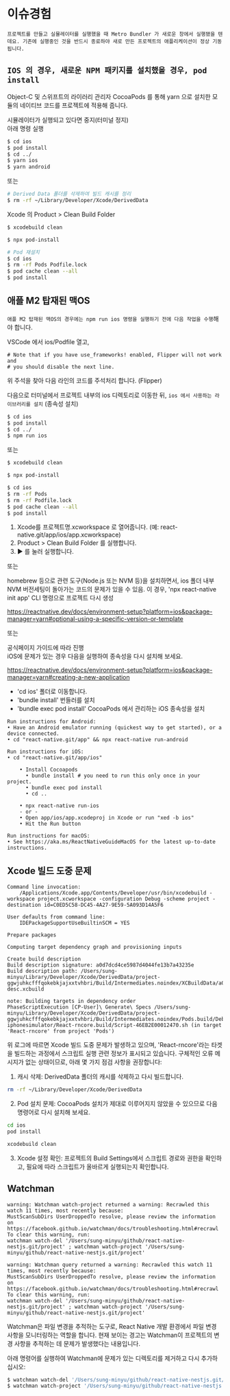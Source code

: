 # 이슈경험

`프로젝트를 만들고 실뮬레이터를 실행했을 때 Metro Bundler 가 새로운 창에서 실행됐을 텐데요. 기존에 실행중인 것을 반드시 종료하야 새로 만든 프로젝트의 애플리케이션이 정상 기동됩니다.`

## `IOS 의 경우, 새로운 NPM 패키지를 설치했을 경우, pod install`

Object-C 및 스위프트의 라이러리 관리자 CocoaPods 를 통해 yarn 으로 설치한 모듈의 네이티브 코드를 프로젝트에 적용해 줍니다.

시뮬레이터가 실행되고 있다면 중지(터미널 정지)  
아래 명령 실행

```bash
$ cd ios
$ pod install
$ cd ../
$ yarn ios
$ yarn android
```

또는

```bash
# Derived Data 폴더를 삭제하여 빌드 캐시를 정리
$ rm -rf ~/Library/Developer/Xcode/DerivedData
```

Xcode 의 Product > Clean Build Folder

```bash
$ xcodebuild clean
```

```bash
$ npx pod-install
```

```bash
# Pod 재설치
$ cd ios
$ rm -rf Pods Podfile.lock
$ pod cache clean --all
$ pod install
```

## 애플 M2 탑재된 맥OS

`애플 M2 탑재된 맥OS의 경우에는 npm run ios 명령을 실행하기 전에 다음 작업을 수행`해야 합니다.

VSCode 에서 ios/Podfile 열고,

```
# Note that if you have use_frameworks! enabled, Flipper will not work and
# you should disable the next line.
```

위 주석을 찾아 다음 라인의 코드를 주석처리 합니다. (Flipper)

다음으로 터미널에서 프로젝트 내부의 ios 디렉토리로 이동한 뒤, `ios 에서 사용하는 라이브러리를 설치` (종속성 설치)

```bash
$ cd ios
$ pod install
$ cd ../
$ npm run ios
```

또는

```bash
$ xcodebuild clean
```

```bash
$ npx pod-install
```

```bash
$ cd ios
$ rm -rf Pods
$ rm -rf Podfile.lock
$ pod cache clean --all
$ pod install
```

1. Xcode를 프로젝트명.xcworkspace 로 열어줍니다. (예: react-native.git/app/ios/app.xcworkspace)
2. Product > Clean Build Folder 를 실행합니다.
3. ▶︎ 를 눌러 실행합니다.

또는

homebrew 등으로 관련 도구(Node.js 또는 NVM 등)을 설치하면서,
ios 폴더 내부 NVM 버전세팅이 돌아가는 코드의 문제가 있을 수 있음.
이 경우, 'npx react-native init app' CLI 명령으로 프로젝트 다시 생성

https://reactnative.dev/docs/environment-setup?platform=ios&package-manager=yarn#optional-using-a-specific-version-or-template

또는

공식페이지 가이드에 따라 진행  
iOS에 문제가 있는 경우 다음을 실행하여 종속성을 다시 설치해 보세요.

https://reactnative.dev/docs/environment-setup?platform=ios&package-manager=yarn#creating-a-new-application

- 'cd ios' 폴더로 이동합니다.
- 'bundle install' 번들러를 설치
- 'bundle exec pod install' CocoaPods 에서 관리하는 iOS 종속성을 설치

```
Run instructions for Android:
• Have an Android emulator running (quickest way to get started), or a device connected.
• cd "react-native.git/app" && npx react-native run-android

Run instructions for iOS:
• cd "react-native.git/app/ios"

    • Install Cocoapods
      • bundle install # you need to run this only once in your project.
      • bundle exec pod install
      • cd ..

    • npx react-native run-ios
    - or -
    • Open app/ios/app.xcodeproj in Xcode or run "xed -b ios"
    • Hit the Run button

Run instructions for macOS:
• See https://aka.ms/ReactNativeGuideMacOS for the latest up-to-date instructions.
```

## Xcode 빌드 도중 문제

```
Command line invocation:
    /Applications/Xcode.app/Contents/Developer/usr/bin/xcodebuild -workspace project.xcworkspace -configuration Debug -scheme project -destination id=C0ED5C58-DC45-4A27-9E59-5A093D14A5F6

User defaults from command line:
    IDEPackageSupportUseBuiltinSCM = YES

Prepare packages

Computing target dependency graph and provisioning inputs

Create build description
Build description signature: a0d7dcd4ce5987d4044fe13b7a43235e
Build description path: /Users/sung-minyu/Library/Developer/Xcode/DerivedData/project-ggwjuhkcfffqokebkjajxxtvhbri/Build/Intermediates.noindex/XCBuildData/a0d7dcd4ce5987d4044fe13b7a43235e-desc.xcbuild

note: Building targets in dependency order
PhaseScriptExecution [CP-User]\ Generate\ Specs /Users/sung-minyu/Library/Developer/Xcode/DerivedData/project-ggwjuhkcfffqokebkjajxxtvhbri/Build/Intermediates.noindex/Pods.build/Debug-iphonesimulator/React-rncore.build/Script-46EB2E00012470.sh (in target 'React-rncore' from project 'Pods')
```

위 로그에 따르면 Xcode 빌드 도중 문제가 발생하고 있으며, 'React-rncore'라는 타겟을 빌드하는 과정에서 스크립트 실행 관련 정보가 표시되고 있습니다. 구체적인 오류 메시지가 없는 상태이므로, 아래 몇 가지 점검 사항을 권장합니다:

1. 캐시 삭제: DerivedData 폴더의 캐시를 삭제하고 다시 빌드합니다.

```sh
rm -rf ~/Library/Developer/Xcode/DerivedData
```

2. Pod 설치 문제: CocoaPods 설치가 제대로 이루어지지 않았을 수 있으므로 다음 명령어로 다시 설치해 보세요.

```sh
cd ios
pod install
```

```sh
xcodebuild clean
```

3. Xcode 설정 확인: 프로젝트의 Build Settings에서 스크립트 경로와 권한을 확인하고, 필요에 따라 스크립트가 올바르게 실행되는지 확인합니다.

## Watchman

```
warning: Watchman watch-project returned a warning: Recrawled this watch 11 times, most recently because:
MustScanSubDirs UserDroppedTo resolve, please review the information on
https://facebook.github.io/watchman/docs/troubleshooting.html#recrawl
To clear this warning, run:
watchman watch-del '/Users/sung-minyu/github/react-native-nestjs.git/project' ; watchman watch-project '/Users/sung-minyu/github/react-native-nestjs.git/project'

warning: Watchman query returned a warning: Recrawled this watch 11 times, most recently because:
MustScanSubDirs UserDroppedTo resolve, please review the information on
https://facebook.github.io/watchman/docs/troubleshooting.html#recrawl
To clear this warning, run:
watchman watch-del '/Users/sung-minyu/github/react-native-nestjs.git/project' ; watchman watch-project '/Users/sung-minyu/github/react-native-nestjs.git/project'
```

Watchman은 파일 변경을 추적하는 도구로, React Native 개발 환경에서 파일 변경 사항을 모니터링하는 역할을 합니다. 현재 보이는 경고는 Watchman이 프로젝트의 변경 사항을 추적하는 데 문제가 발생했다는 내용입니다.

아래 명령어를 실행하여 Watchman에 문제가 있는 디렉토리를 제거하고 다시 추가하십시오:

```bash
$ watchman watch-del '/Users/sung-minyu/github/react-native-nestjs.git/project'
$ watchman watch-project '/Users/sung-minyu/github/react-native-nestjs.git/project'
```

